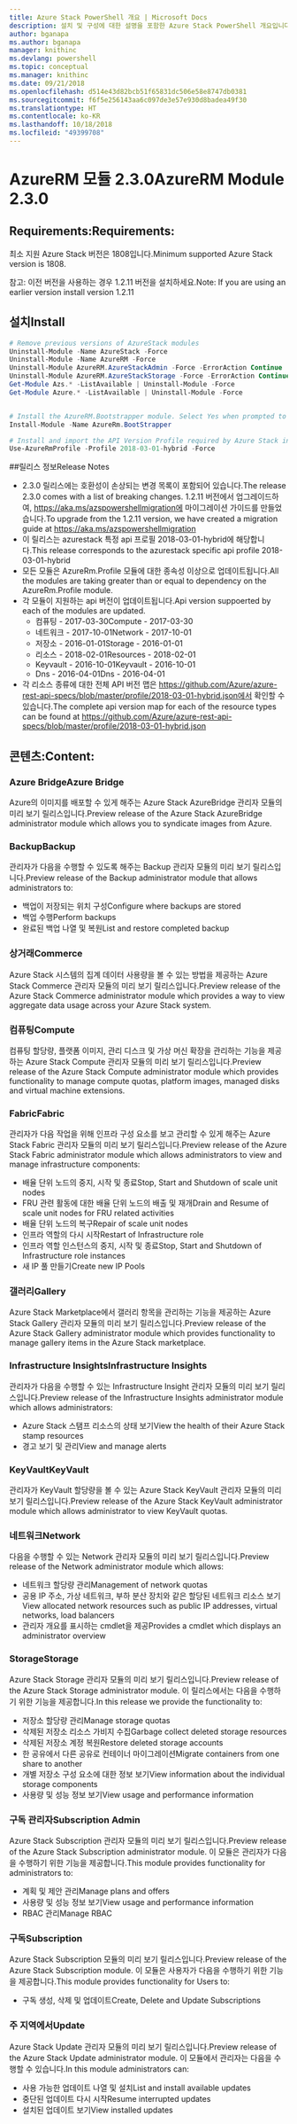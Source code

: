 ```yaml
---
title: Azure Stack PowerShell 개요 | Microsoft Docs
description: 설치 및 구성에 대한 설명을 포함한 Azure Stack PowerShell 개요입니다.
author: bganapa
ms.author: bganapa
manager: knithinc
ms.devlang: powershell
ms.topic: conceptual
ms.manager: knithinc
ms.date: 09/21/2018
ms.openlocfilehash: d514e43d82bcb51f65831dc506e58e8747db0381
ms.sourcegitcommit: f6f5e256143aa6c097de3e57e930d8badea49f30
ms.translationtype: HT
ms.contentlocale: ko-KR
ms.lasthandoff: 10/18/2018
ms.locfileid: "49399708"
---
```

# <a name="azurerm-module-230"></a><span data-ttu-id="54017-103">AzureRM 모듈 2.3.0</span><span class="sxs-lookup"><span data-stu-id="54017-103">AzureRM Module 2.3.0</span></span>

## <a name="requirements"></a><span data-ttu-id="54017-104">Requirements:</span><span class="sxs-lookup"><span data-stu-id="54017-104">Requirements:</span></span>
<span data-ttu-id="54017-105">최소 지원 Azure Stack 버전은 1808입니다.</span><span class="sxs-lookup"><span data-stu-id="54017-105">Minimum supported Azure Stack version is 1808.</span></span>

<span data-ttu-id="54017-106">참고: 이전 버전을 사용하는 경우 1.2.11 버전을 설치하세요.</span><span class="sxs-lookup"><span data-stu-id="54017-106">Note: If you are using an earlier version install version 1.2.11</span></span>


## <a name="install"></a><span data-ttu-id="54017-107">설치</span><span class="sxs-lookup"><span data-stu-id="54017-107">Install</span></span>
```powershell
# Remove previous versions of AzureStack modules
Uninstall-Module -Name AzureStack -Force 
Uninstall-Module -Name AzureRM -Force 
Uninstall-Module AzureRM.AzureStackAdmin -Force -ErrorAction Continue
Uninstall-Module AzureRM.AzureStackStorage -Force -ErrorAction Continue
Get-Module Azs.* -ListAvailable | Uninstall-Module -Force
Get-Module Azure.* -ListAvailable | Uninstall-Module -Force


# Install the AzureRM.Bootstrapper module. Select Yes when prompted to install NuGet
Install-Module -Name AzureRm.BootStrapper

# Install and import the API Version Profile required by Azure Stack into the current PowerShell session.
Use-AzureRmProfile -Profile 2018-03-01-hybrid -Force

```

##<a name="release-notes"></a><span data-ttu-id="54017-108">릴리스 정보</span><span class="sxs-lookup"><span data-stu-id="54017-108">Release Notes</span></span>
* <span data-ttu-id="54017-109">2.3.0 릴리스에는 호환성이 손상되는 변경 목록이 포함되어 있습니다.</span><span class="sxs-lookup"><span data-stu-id="54017-109">The release 2.3.0 comes with a list of breaking changes.</span></span> <span data-ttu-id="54017-110">1.2.11 버전에서 업그레이드하여, https://aka.ms/azspowershellmigration에 마이그레이션 가이드를 만들었습니다.</span><span class="sxs-lookup"><span data-stu-id="54017-110">To upgrade from the 1.2.11 version, we have created a migration guide at https://aka.ms/azspowershellmigration</span></span>
* <span data-ttu-id="54017-111">이 릴리스는 azurestack 특정 api 프로필 2018-03-01-hybrid에 해당합니다.</span><span class="sxs-lookup"><span data-stu-id="54017-111">This release corresponds to the azurestack specific api profile 2018-03-01-hybrid</span></span>
* <span data-ttu-id="54017-112">모든 모듈은 AzureRm.Profile 모듈에 대한 종속성 이상으로 업데이트됩니다.</span><span class="sxs-lookup"><span data-stu-id="54017-112">All the modules are taking greater than or equal to dependency on the AzureRm.Profile module.</span></span>
* <span data-ttu-id="54017-113">각 모듈이 지원하는 api 버전이 업데이트됩니다.</span><span class="sxs-lookup"><span data-stu-id="54017-113">Api version suppoerted by  each of the modules are updated.</span></span> 
    * <span data-ttu-id="54017-114">컴퓨팅 - 2017-03-30</span><span class="sxs-lookup"><span data-stu-id="54017-114">Compute - 2017-03-30</span></span>
    * <span data-ttu-id="54017-115">네트워크 - 2017-10-01</span><span class="sxs-lookup"><span data-stu-id="54017-115">Network - 2017-10-01</span></span>
    * <span data-ttu-id="54017-116">저장소 - 2016-01-01</span><span class="sxs-lookup"><span data-stu-id="54017-116">Storage - 2016-01-01</span></span>
    * <span data-ttu-id="54017-117">리소스 - 2018-02-01</span><span class="sxs-lookup"><span data-stu-id="54017-117">Resources - 2018-02-01</span></span>
    * <span data-ttu-id="54017-118">Keyvault - 2016-10-01</span><span class="sxs-lookup"><span data-stu-id="54017-118">Keyvault - 2016-10-01</span></span>
    * <span data-ttu-id="54017-119">Dns - 2016-04-01</span><span class="sxs-lookup"><span data-stu-id="54017-119">Dns - 2016-04-01</span></span>
* <span data-ttu-id="54017-120">각 리소스 종류에 대한 전체 API 버전 맵은 https://github.com/Azure/azure-rest-api-specs/blob/master/profile/2018-03-01-hybrid.json에서 확인할 수 있습니다.</span><span class="sxs-lookup"><span data-stu-id="54017-120">The complete api version map for each of the resource types can be found at https://github.com/Azure/azure-rest-api-specs/blob/master/profile/2018-03-01-hybrid.json</span></span>

## <a name="content"></a><span data-ttu-id="54017-121">콘텐츠:</span><span class="sxs-lookup"><span data-stu-id="54017-121">Content:</span></span>
### <a name="azure-bridge"></a><span data-ttu-id="54017-122">Azure Bridge</span><span class="sxs-lookup"><span data-stu-id="54017-122">Azure Bridge</span></span>
<span data-ttu-id="54017-123">Azure의 이미지를 배포할 수 있게 해주는 Azure Stack AzureBridge 관리자 모듈의 미리 보기 릴리스입니다.</span><span class="sxs-lookup"><span data-stu-id="54017-123">Preview release of the Azure Stack AzureBridge administrator module which allows you to syndicate images from Azure.</span></span>

### <a name="backup"></a><span data-ttu-id="54017-124">Backup</span><span class="sxs-lookup"><span data-stu-id="54017-124">Backup</span></span>
<span data-ttu-id="54017-125">관리자가 다음을 수행할 수 있도록 해주는 Backup 관리자 모듈의 미리 보기 릴리스입니다.</span><span class="sxs-lookup"><span data-stu-id="54017-125">Preview release of the Backup administrator module that allows administrators to:</span></span>
- <span data-ttu-id="54017-126">백업이 저장되는 위치 구성</span><span class="sxs-lookup"><span data-stu-id="54017-126">Configure where backups are stored</span></span>
- <span data-ttu-id="54017-127">백업 수행</span><span class="sxs-lookup"><span data-stu-id="54017-127">Perform backups</span></span>
- <span data-ttu-id="54017-128">완료된 백업 나열 및 복원</span><span class="sxs-lookup"><span data-stu-id="54017-128">List and restore completed backup</span></span>

### <a name="commerce"></a><span data-ttu-id="54017-129">상거래</span><span class="sxs-lookup"><span data-stu-id="54017-129">Commerce</span></span>
<span data-ttu-id="54017-130">Azure Stack 시스템의 집계 데이터 사용량을 볼 수 있는 방법을 제공하는 Azure Stack Commerce 관리자 모듈의 미리 보기 릴리스입니다.</span><span class="sxs-lookup"><span data-stu-id="54017-130">Preview release of the Azure Stack Commerce administrator module which provides a way to view aggregate data usage across your Azure Stack system.</span></span>

### <a name="compute"></a><span data-ttu-id="54017-131">컴퓨팅</span><span class="sxs-lookup"><span data-stu-id="54017-131">Compute</span></span>
<span data-ttu-id="54017-132">컴퓨팅 할당량, 플랫폼 이미지, 관리 디스크 및 가상 머신 확장을 관리하는 기능을 제공하는 Azure Stack Compute 관리자 모듈의 미리 보기 릴리스입니다.</span><span class="sxs-lookup"><span data-stu-id="54017-132">Preview release of the Azure Stack Compute administrator module which provides functionality to manage compute quotas, platform images, managed disks and virtual machine extensions.</span></span>

### <a name="fabric"></a><span data-ttu-id="54017-133">Fabric</span><span class="sxs-lookup"><span data-stu-id="54017-133">Fabric</span></span>
<span data-ttu-id="54017-134">관리자가 다음 작업을 위해 인프라 구성 요소를 보고 관리할 수 있게 해주는 Azure Stack Fabric 관리자 모듈의 미리 보기 릴리스입니다.</span><span class="sxs-lookup"><span data-stu-id="54017-134">Preview release of the Azure Stack Fabric administrator module which allows administrators to view and manage infrastructure components:</span></span>
- <span data-ttu-id="54017-135">배율 단위 노드의 중지, 시작 및 종료</span><span class="sxs-lookup"><span data-stu-id="54017-135">Stop, Start and Shutdown of scale unit nodes</span></span>
- <span data-ttu-id="54017-136">FRU 관련 활동에 대한 배율 단위 노드의 배출 및 재개</span><span class="sxs-lookup"><span data-stu-id="54017-136">Drain and Resume of scale unit nodes for FRU related activities</span></span>
- <span data-ttu-id="54017-137">배율 단위 노드의 복구</span><span class="sxs-lookup"><span data-stu-id="54017-137">Repair of scale unit nodes</span></span>
- <span data-ttu-id="54017-138">인프라 역할의 다시 시작</span><span class="sxs-lookup"><span data-stu-id="54017-138">Restart of Infrastructure role</span></span>
- <span data-ttu-id="54017-139">인프라 역할 인스턴스의 중지, 시작 및 종료</span><span class="sxs-lookup"><span data-stu-id="54017-139">Stop, Start and Shutdown of Infrastructure role instances</span></span>
- <span data-ttu-id="54017-140">새 IP 풀 만들기</span><span class="sxs-lookup"><span data-stu-id="54017-140">Create new IP Pools</span></span>


### <a name="gallery"></a><span data-ttu-id="54017-141">갤러리</span><span class="sxs-lookup"><span data-stu-id="54017-141">Gallery</span></span>
<span data-ttu-id="54017-142">Azure Stack Marketplace에서 갤러리 항목을 관리하는 기능을 제공하는 Azure Stack Gallery 관리자 모듈의 미리 보기 릴리스입니다.</span><span class="sxs-lookup"><span data-stu-id="54017-142">Preview release of the Azure Stack Gallery administrator module which provides functionality to manage gallery items in the Azure Stack marketplace.</span></span>

### <a name="infrastructure-insights"></a><span data-ttu-id="54017-143">Infrastructure Insights</span><span class="sxs-lookup"><span data-stu-id="54017-143">Infrastructure Insights</span></span>
<span data-ttu-id="54017-144">관리자가 다음을 수행할 수 있는 Infrastructure Insight 관리자 모듈의 미리 보기 릴리스입니다.</span><span class="sxs-lookup"><span data-stu-id="54017-144">Preview release of the Infrastructure Insights administrator module which allows administrators:</span></span>
- <span data-ttu-id="54017-145">Azure Stack 스탬프 리소스의 상태 보기</span><span class="sxs-lookup"><span data-stu-id="54017-145">View the health of their Azure Stack stamp resources</span></span>
- <span data-ttu-id="54017-146">경고 보기 및 관리</span><span class="sxs-lookup"><span data-stu-id="54017-146">View and manage alerts</span></span>

### <a name="keyvault"></a><span data-ttu-id="54017-147">KeyVault</span><span class="sxs-lookup"><span data-stu-id="54017-147">KeyVault</span></span>
<span data-ttu-id="54017-148">관리자가 KeyVault 할당량을 볼 수 있는 Azure Stack KeyVault 관리자 모듈의 미리 보기 릴리스입니다.</span><span class="sxs-lookup"><span data-stu-id="54017-148">Preview release of the Azure Stack KeyVault administrator module which allows administrator to view KeyVault quotas.</span></span>

### <a name="network"></a><span data-ttu-id="54017-149">네트워크</span><span class="sxs-lookup"><span data-stu-id="54017-149">Network</span></span>
<span data-ttu-id="54017-150">다음을 수행할 수 있는 Network 관리자 모듈의 미리 보기 릴리스입니다.</span><span class="sxs-lookup"><span data-stu-id="54017-150">Preview release of the Network administrator module which allows:</span></span>
- <span data-ttu-id="54017-151">네트워크 할당량 관리</span><span class="sxs-lookup"><span data-stu-id="54017-151">Management of network quotas</span></span>
- <span data-ttu-id="54017-152">공용 IP 주소, 가상 네트워크, 부하 분산 장치와 같은 할당된 네트워크 리소스 보기</span><span class="sxs-lookup"><span data-stu-id="54017-152">View allocated network resources such as public IP addresses, virtual networks, load balancers</span></span>
- <span data-ttu-id="54017-153">관리자 개요를 표시하는 cmdlet을 제공</span><span class="sxs-lookup"><span data-stu-id="54017-153">Provides a cmdlet which displays an administrator overview</span></span>

### <a name="storage"></a><span data-ttu-id="54017-154">Storage</span><span class="sxs-lookup"><span data-stu-id="54017-154">Storage</span></span>
<span data-ttu-id="54017-155">Azure Stack Storage 관리자 모듈의 미리 보기 릴리스입니다.</span><span class="sxs-lookup"><span data-stu-id="54017-155">Preview release of the Azure Stack Storage administrator module.</span></span>  <span data-ttu-id="54017-156">이 릴리스에서는 다음을 수행하기 위한 기능을 제공합니다.</span><span class="sxs-lookup"><span data-stu-id="54017-156">In this release we provide the functionality to:</span></span>
- <span data-ttu-id="54017-157">저장소 할당량 관리</span><span class="sxs-lookup"><span data-stu-id="54017-157">Manage storage quotas</span></span>
- <span data-ttu-id="54017-158">삭제된 저장소 리소스 가비지 수집</span><span class="sxs-lookup"><span data-stu-id="54017-158">Garbage collect deleted storage resources</span></span>
- <span data-ttu-id="54017-159">삭제된 저장소 계정 복원</span><span class="sxs-lookup"><span data-stu-id="54017-159">Restore deleted storage accounts</span></span>
- <span data-ttu-id="54017-160">한 공유에서 다른 공유로 컨테이너 마이그레이션</span><span class="sxs-lookup"><span data-stu-id="54017-160">Migrate containers from one share to another</span></span>
- <span data-ttu-id="54017-161">개별 저장소 구성 요소에 대한 정보 보기</span><span class="sxs-lookup"><span data-stu-id="54017-161">View information about the individual storage components</span></span>
- <span data-ttu-id="54017-162">사용량 및 성능 정보 보기</span><span class="sxs-lookup"><span data-stu-id="54017-162">View usage and performance information</span></span>

### <a name="subscription-admin"></a><span data-ttu-id="54017-163">구독 관리자</span><span class="sxs-lookup"><span data-stu-id="54017-163">Subscription Admin</span></span>
<span data-ttu-id="54017-164">Azure Stack Subscription 관리자 모듈의 미리 보기 릴리스입니다.</span><span class="sxs-lookup"><span data-stu-id="54017-164">Preview release of the Azure Stack Subscription administrator module.</span></span>  <span data-ttu-id="54017-165">이 모듈은 관리자가 다음을 수행하기 위한 기능을 제공합니다.</span><span class="sxs-lookup"><span data-stu-id="54017-165">This module provides functionality for administrators to:</span></span>
- <span data-ttu-id="54017-166">계획 및 제안 관리</span><span class="sxs-lookup"><span data-stu-id="54017-166">Manage plans and offers</span></span>
- <span data-ttu-id="54017-167">사용량 및 성능 정보 보기</span><span class="sxs-lookup"><span data-stu-id="54017-167">View usage and performance information</span></span>
- <span data-ttu-id="54017-168">RBAC 관리</span><span class="sxs-lookup"><span data-stu-id="54017-168">Manage RBAC</span></span>

### <a name="subscription"></a><span data-ttu-id="54017-169">구독</span><span class="sxs-lookup"><span data-stu-id="54017-169">Subscription</span></span>
<span data-ttu-id="54017-170">Azure Stack Subscription 모듈의 미리 보기 릴리스입니다.</span><span class="sxs-lookup"><span data-stu-id="54017-170">Preview release of the Azure Stack Subscription module.</span></span>  <span data-ttu-id="54017-171">이 모듈은 사용자가 다음을 수행하기 위한 기능을 제공합니다.</span><span class="sxs-lookup"><span data-stu-id="54017-171">This module provides functionality for Users to:</span></span>
- <span data-ttu-id="54017-172">구독 생성, 삭제 및 업데이트</span><span class="sxs-lookup"><span data-stu-id="54017-172">Create, Delete and Update Subscriptions</span></span>

### <a name="update"></a><span data-ttu-id="54017-173">주 지역에서</span><span class="sxs-lookup"><span data-stu-id="54017-173">Update</span></span>
<span data-ttu-id="54017-174">Azure Stack Update 관리자 모듈의 미리 보기 릴리스입니다.</span><span class="sxs-lookup"><span data-stu-id="54017-174">Preview release of the Azure Stack Update administrator module.</span></span>  <span data-ttu-id="54017-175">이 모듈에서 관리자는 다음을 수행할 수 있습니다.</span><span class="sxs-lookup"><span data-stu-id="54017-175">In this module administrators can:</span></span>
- <span data-ttu-id="54017-176">사용 가능한 업데이트 나열 및 설치</span><span class="sxs-lookup"><span data-stu-id="54017-176">List and install available updates</span></span>
- <span data-ttu-id="54017-177">중단된 업데이트 다시 시작</span><span class="sxs-lookup"><span data-stu-id="54017-177">Resume interrupted updates</span></span>
- <span data-ttu-id="54017-178">설치된 업데이트 보기</span><span class="sxs-lookup"><span data-stu-id="54017-178">View installed updates</span></span>
